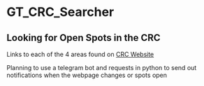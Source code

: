 # GT_CRC_Searcher
## Looking for Open Spots in the CRC

Links to each of the 4 areas found on [CRC Website](https://mycrc.gatech.edu/Program/GetProducts?classification=1a69ef55-313a-45e5-b068-1a96056ae8d6)

Planning to use a telegram bot and requests in python to send out notifications when the webpage changes or spots open
